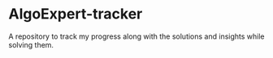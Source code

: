 # AlgoExpert-tracker
A repository to track my progress along with the solutions and insights while solving them.
